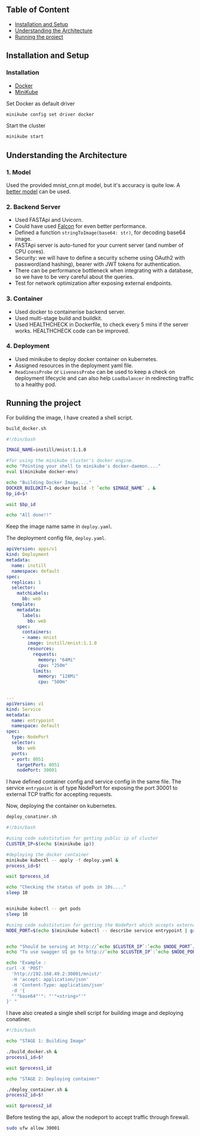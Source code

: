 ## Table of Content  <!-- omit in toc -->

 - [Installation and Setup](#Installation-and-Setup)
 - [Understanding the Architecture](#Understanding-the-Architecture)
 - [Running the project](#Running-the-project)

## Installation and Setup
### Installation
 *  [Docker](https://docs.docker.com/engine/install/ubuntu/#installation-methods)
 *  [MiniKube](https://v1-18.docs.kubernetes.io/docs/tasks/tools/install-minikube/#installing-minikube)
 
 Set Docker as default driver
 ```BASH
 minikube config set driver docker
 ```
 
 Start the cluster
 ```BASH
 minikube start
 ```

## Understanding the Architecture

### 1. Model
Used the provided mnist_cnn.pt model, but it's accuracy is quite low. A [better model](https://paperswithcode.com/sota/image-classification-on-mnist?metric=Accuracy) can be used.

### 2. Backend Server

* Used FASTApi and Uvicorn.
* Could have used [Falcon](https://falconframework.org/) for even better performance.
* Defined a function ```stringToImage(base64: str)```, for decoding base64 image.
* FASTApi server is auto-tuned for your current server (and number of CPU cores).
* Security: we will have to define a security scheme using OAuth2 with password(and hashing), bearer with JWT tokens for authentication.
* There can be performance bottleneck when integrating with a database, so we have to be very careful about the queries.
* Test for network optimization after exposing external endpoints.

### 3. Container

* Used docker to containerise backend server.
* Used multi-stage build and buildkit.
* Used HEALTHCHECK in Dockerfile, to check every 5 mins if the server works. HEALTHCHECK code can be improved.

### 4. Deployment

* Used minikube to deploy docker container on kubernetes.
* Assigned resources in the deployment yaml file.
* ```ReadinessProbe``` or ```LivenessProbe``` can be used to keep a check on deployment lifecycle and can also help ```Loadbalancer``` in redirecting traffic to a healthy pod.

## Running the project

For building the image, I have created a shell script.
```BASH
build_docker.sh
```
```BASH
#!/bin/bash

IMAGE_NAME=instill/mnist:1.1.0

#for using the minikube cluster's docker engine.
echo "Pointing your shell to minikube's docker-daemon...."
eval $(minikube docker-env)

echo "Building Docker Image...."
DOCKER_BUILDKIT=1 docker build -t `echo $IMAGE_NAME` . &
bp_id=$!

wait $bp_id

echo "All done!!"
```
Keep the image name same in ```deploy.yaml```.

The deployment config file, ```deploy.yaml```.
```YAML
apiVersion: apps/v1
kind: Deployment
metadata:
  name: instill
  namespace: default
spec:
  replicas: 1
  selector:
    matchLabels:
      bb: web
  template:
    metadata:
      labels:
        bb: web
    spec:
      containers:
      - name: mnist
        image: instill/mnist:1.1.0
        resources:
          requests:
            memory: "64Mi"
            cpu: "250m"
          limits:
            memory: "128Mi"
            cpu: "500m"
      

---
apiVersion: v1
kind: Service
metadata:
  name: entrypoint
  namespace: default
spec:
  type: NodePort
  selector:
    bb: web
  ports:
  - port: 8051
    targetPort: 8051
    nodePort: 30001
```
I have defined container config and service config in the same file. 
The service ```entrypoint``` is of type NodePort for exposing the port 30001 to external TCP traffic for accepting requests.

Now, deploying the container on kubernetes.
```BASH
deploy_conatiner.sh
```
```BASH
#!/bin/bash

#using code substitution for getting public ip of cluster
CLUSTER_IP=$(echo $(minikube ip))

#deploying the docker container
minikube kubectl -- apply -f deploy.yaml &
process_id=$!

wait $process_id

echo "Checking the status of pods in 10s...."
sleep 10


minikube kubectl -- get pods
sleep 10

#using code substitution for getting the NodePort which accepts external traffic
NODE_PORT=$(echo $(minikube kubectl -- describe service entrypoint | grep NodePort| grep -o "\S*[0-9]"))


echo "Should be serving at http://`echo $CLUSTER_IP`:`echo $NODE_PORT`/mnist/ in some time."
echo "To use swagger UI go to http://`echo $CLUSTER_IP`:`echo $NODE_PORT`/docs "

echo "Example : 
curl -X 'POST' 
  'http://192.168.49.2:30001/mnist/' 
  -H 'accept: application/json' 
  -H 'Content-Type: application/json' 
  -d '{
  "'"base64"'": "'"<string>"'"
}' "
```
I have also created a single shell script for building image and deploying conatiner.
```BASH
#!/bin/bash

echo "STAGE 1: Building Image"

./build_docker.sh &
process1_id=$!

wait $process1_id

echo "STAGE 2: Deploying container"

./deploy_container.sh &
process2_id=$!

wait $process2_id
```

Before testing the api, allow the nodeport to accept traffic through firewall.
```BASH
sudo ufw allow 30001
```
